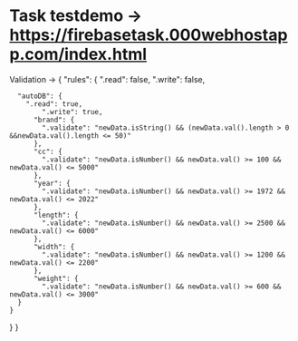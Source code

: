 # Task testdemo -> https://firebasetask.000webhostapp.com/index.html
Validation ->
{
  "rules": {
    ".read": false, 
    ".write": false,

      "autoDB": {
        ".read": true, 
    		".write": true,
          "brand": {
            ".validate": "newData.isString() && (newData.val().length > 0 &&newData.val().length <= 50)"
          },
          "cc": {
            ".validate": "newData.isNumber() && newData.val() >= 100 && newData.val() <= 5000"
          },
          "year": {
            ".validate": "newData.isNumber() && newData.val() >= 1972 && newData.val() <= 2022"
          },
          "length": {
            ".validate": "newData.isNumber() && newData.val() >= 2500 && newData.val() <= 6000"
          },
          "width": {
            ".validate": "newData.isNumber() && newData.val() >= 1200 && newData.val() <= 2200"
          },
          "weight": {
            ".validate": "newData.isNumber() && newData.val() >= 600 && newData.val() <= 3000"
      }
    }
  }
}
